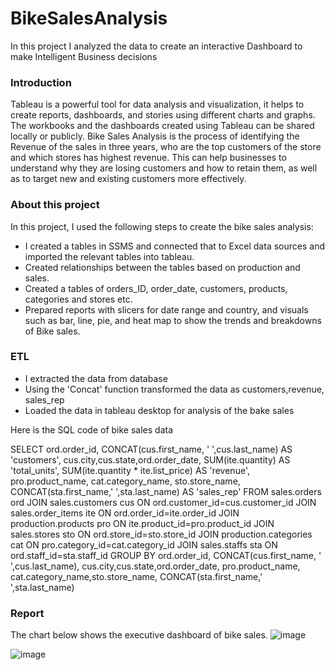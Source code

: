 # BikeSalesAnalysis
In this project I analyzed the data to create an interactive Dashboard to make Intelligent Business decisions

### Introduction

Tableau is a powerful tool for data analysis and visualization, it helps to create reports, dashboards, and stories using different charts and graphs. The workbooks and the dashboards created using Tableau can be shared locally or publicly. Bike Sales Analysis is the process of identifying the Revenue of the sales in three years, who are the top customers of the store and which stores has highest revenue. This can help businesses to understand why they are losing customers and how to retain them, as well as to target new and existing customers more effectively.

### About this project

In this project, I used the following steps to create the bike sales analysis:

- I created a tables in SSMS and connected that to Excel data sources and imported the relevant tables into tableau.
- Created relationships between the tables based on production and sales.
- Created a tables of orders_ID, order_date, customers, products, categories and stores etc.
- Prepared reports with slicers for date range and country, and visuals such as bar, line, pie, and heat map to show the trends and breakdowns of Bike 
  sales.

### ETL

- I extracted the data from database
- Using the 'Concat' function transformed the data as customers,revenue, sales_rep
- Loaded the data in tableau desktop for analysis of the bake sales
  
Here is the SQL code of bike sales data

SELECT ord.order_id, CONCAT(cus.first_name, ' ',cus.last_name) AS 'customers',
cus.city,cus.state,ord.order_date, 
SUM(ite.quantity) AS 'total_units',
SUM(ite.quantity * ite.list_price) AS 'revenue',
pro.product_name,
cat.category_name,
sto.store_name,
CONCAT(sta.first_name,' ',sta.last_name) AS 'sales_rep'
FROM sales.orders ord
JOIN sales.customers cus
ON ord.customer_id=cus.customer_id
JOIN sales.order_items ite
ON ord.order_id=ite.order_id
JOIN production.products pro
ON ite.product_id=pro.product_id
JOIN sales.stores sto
ON ord.store_id=sto.store_id
JOIN production.categories cat
ON pro.category_id=cat.category_id
JOIN sales.staffs sta
ON ord.staff_id=sta.staff_id
GROUP BY 
ord.order_id, CONCAT(cus.first_name, ' ',cus.last_name),
cus.city,cus.state,ord.order_date, pro.product_name, 
cat.category_name,sto.store_name,
CONCAT(sta.first_name,' ',sta.last_name)

### Report

The chart below shows the executive dashboard of bike sales.
![image](https://github.com/vidd01/BikeSalesAnalysis/assets/122332733/78a44ae6-c336-441b-8360-7b4648c63421)

![image](https://github.com/vidd01/BikeSalesAnalysis/assets/122332733/c5c9c521-1399-408e-b743-777d4924a757)



